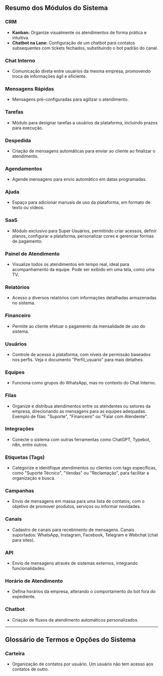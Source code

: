 ## Resumo dos Módulos do Sistema

### **CRM**
- **Kanban:** Organize visualmente os atendimentos de forma prática e intuitiva.
- **Chatbot na Lane:** Configuração de um chatbot para contatos subsequentes com tickets fechados, substituindo o bot padrão do canal.

### **Chat Interno**
- Comunicação direta entre usuários da mesma empresa, promovendo troca de informações ágil e eficiente.

### **Mensagens Rápidas**
- Mensagens pré-configuradas para agilizar o atendimento.

### **Tarefas**
- Módulo para designar tarefas a usuários da plataforma, incluindo prazos para execução.

### **Despedida**
- Criação de mensagens automáticas para enviar ao cliente ao finalizar o atendimento.

### **Agendamentos**
- Agende mensagens para envio automático em datas programadas.

### **Ajuda**
- Espaço para adicionar manuais de uso da plataforma, em formato de texto ou vídeos.

### **SaaS**
- Módulo exclusivo para Super Usuários, permitindo criar acessos, definir planos, configurar a plataforma, personalizar cores e gerenciar formas de pagamento.

### **Painel de Atendimento**
- Visualize todos os atendimentos em tempo real, ideal para acompanhamento da equipe. Pode ser exibido em uma tela, como uma TV.

### **Relatórios**
- Acesso a diversos relatórios com informações detalhadas armazenadas no sistema.

### **Financeiro**
- Permite ao cliente efetuar o pagamento da mensalidade de uso do sistema.

### **Usuários**
- Controle de acesso à plataforma, com níveis de permissão baseados nos perfis. Veja o documento "Perfil_usuario" para mais detalhes.

### **Equipes**
- Funciona como grupos do WhatsApp, mas no contexto do Chat Interno.

### **Filas**
- Organize e distribua atendimentos entre os atendentes ou setores da empresa, direcionando as mensagens para as equipes adequadas. Exemplo de filas: "Suporte", "Financeiro" ou "Falar com Atendente".

### **Integrações**
- Conecte o sistema com outras ferramentas como ChatGPT, Typebot, n8n, entre outros.

### **Etiquetas (Tags)**
- Categorize e identifique atendimentos ou clientes com tags específicas, como "Suporte Técnico", "Vendas" ou "Reclamação", para facilitar a organização e busca.

### **Campanhas**
- Envio de mensagens em massa para uma lista de contatos, com o objetivo de promover produtos, serviços ou informar novidades.

### **Canais**
- Cadastro de canais para recebimento de mensagens. Canais suportados: WhatsApp, Instagram, Facebook, Telegram e Webchat (chat para sites).

### **API**
- Envio de mensagens através de sistemas externos, integrando funcionalidades.

### **Horário de Atendimento**
- Defina horários da empresa, alterando o comportamento do bot fora do expediente.

### **Chatbot**
- Criação de fluxos de atendimento automáticos personalizados.

---

## Glossário de Termos e Opções do Sistema

### **Carteira**
- Organização de contatos por usuário. Um usuário não tem acesso aos contatos de outro.